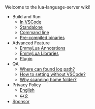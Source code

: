 Welcome to the lua-language-server wiki!

+ Build and Run
  * [In VSCode](https://github.com/sumneko/lua-language-server/wiki/Build-and-Run-(In-VSCode))
  * [Standalone](https://github.com/sumneko/lua-language-server/wiki/Build-and-Run-(Standalone))
  * [Command line](https://github.com/sumneko/lua-language-server/wiki/Command-line)
  * [Pre-compiled binaries](https://github.com/sumneko/lua-language-server/wiki/PreCompiled-Binaries)
+ Advanced Feature
  * [EmmyLua Annotations](https://github.com/sumneko/lua-language-server/wiki/EmmyLua-Annotations)
  * [EmmyLua Libraries](https://github.com/sumneko/lua-language-server/wiki/EmmyLua-Libraries)
  * [Plugin](https://github.com/sumneko/lua-language-server/wiki/Plugin)
+ QA
  * [Where can found log path?](https://github.com/sumneko/lua-language-server/wiki/Default-log-path)
  * [How to setting without VSCode?](https://github.com/sumneko/lua-language-server/wiki/Setting-without-VSCode)
  * [Why scanning home folder?](https://github.com/sumneko/lua-language-server/wiki/Why-scanning-home-folder%3F)
+ Privacy Policy
  * [English](https://github.com/sumneko/lua-language-server/wiki/Privacy-Policy)
  * [中文](https://github.com/sumneko/lua-language-server/wiki/%E9%9A%90%E7%A7%81%E5%A3%B0%E6%98%8E)
+ [Sponsor](https://github.com/sumneko/lua-language-server/issues/484)